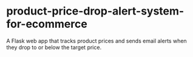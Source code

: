 # product-price-drop-alert-system-for-ecommerce
A Flask web app that tracks product prices and sends email alerts when they drop to or below the target price. 
